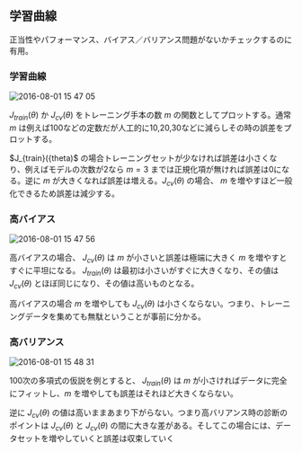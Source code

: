 ## 学習曲線

正当性やパフォーマンス、バイアス／バリアンス問題がないかチェックするのに有用。

### 学習曲線

![2016-08-01 15 47 05](https://cloud.githubusercontent.com/assets/6447085/17285685/38cc8bda-57ff-11e6-8cde-028ee5ce8571.png)

$J_{train}(\theta)$ か $J_{cv}(\theta)$ をトレーニング手本の数 $m$ の関数としてプロットする。通常 $m$ は例えば100などの定数だが人工的に10,20,30などに減らしその時の誤差をプロットする。

$J_{train}({theta)$ の場合トレーニングセットが少なければ誤差は小さくなり、例えばモデルの次数が2なら $m=3$ までは正規化項が無ければ誤差は0になる。逆に $m$ が大きくなれば誤差は増える。$J_{cv}(\theta)$ の場合、 $m$ を増やすほど一般化できるため誤差は減少する。

### 高バイアス

![2016-08-01 15 47 56](https://cloud.githubusercontent.com/assets/6447085/17285703/57bac35e-57ff-11e6-9616-4f68fc8d0efc.png)

高バイアスの場合、 $J_{cv}(\theta)$ は $m$ が小さいと誤差は極端に大きく $m$ を増やすとすぐに平坦になる。 $J_{train}(\theta)$ は最初は小さいがすぐに大きくなり、その値は $J_{cv}(\theta)$ とほぼ同じになり、その値は高いものとなる。

高バイアスの場合 $m$ を増やしても $J_{cv}(\theta)$ は小さくならない。つまり、トレーニングデータを集めても無駄ということが事前に分かる。

### 高バリアンス

![2016-08-01 15 48 31](https://cloud.githubusercontent.com/assets/6447085/17285709/6c6ccc70-57ff-11e6-9852-70b2c0e802f4.png)

100次の多項式の仮説を例とすると、 $J_{train}(\theta)$ は $m$ が小さければデータに完全にフィットし、$m$ を増やしても誤差はそれほど大きくならない。

逆に $J_{cv}(\theta)$ の値は高いままあまり下がらない。つまり高バリアンス時の診断のポイントは $J_{cv}(\theta)$ と $J_{cv}(\theta)$ の間に大きな差がある。そしてこの場合には、データセットを増やしていくと誤差は収束していく
